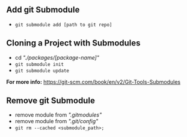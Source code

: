 ## Add git Submodule

* `git submodule add [path to git repo]`

## Cloning a Project with Submodules

* cd *"./packages/[package-name]"*
* `git submodule init`
* `git submodule update`

**For more info:** https://git-scm.com/book/en/v2/Git-Tools-Submodules

## Remove git Submodule

* remove module from *".gitmodules"*
* remove module from *".git/config"*
* `git rm --cached <submodule_path>;`
